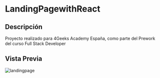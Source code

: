 # LandingPagewithReact
## Descripción
Proyecto realizado para 4Geeks Academy España, como parte del Prework del curso Full Stack Developer

## Vista Previa
![landingpage](https://storage.googleapis.com/breathecode-asset-images/b1efef50f453e9d071c87fe8786a774859e63368201842702e34135a5ec40964.gif?raw=true)




